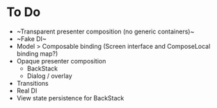 # To Do

* ~Transparent presenter composition (no generic containers)~
* ~Fake DI~
* Model > Composable binding (Screen interface and ComposeLocal binding map?)
* Opaque presenter composition
  * BackStack
  * Dialog / overlay
* Transitions
* Real DI
* View state persistence for BackStack
